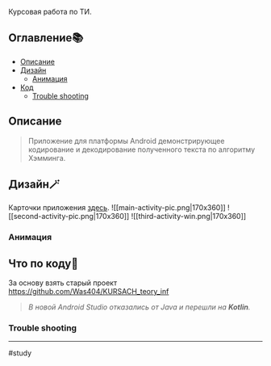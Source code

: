 Курсовая работа по ТИ.
## Оглавление📚
- [Описание](#Описание)
- [Дизайн](#Дизайн🪄)
	- [Анимация](#Анимация)
- [Код](#Что\по\коду🚬)
	- [Trouble shooting](#Trouble\shooting)


## Описание
>Приложение для платформы Android демонстрирующее кодирование и декодирование полученного текста по алгоритму Хэмминга.

## Дизайн🪄
Карточки приложения [здесь](https://www.figma.com/file/CVr4CacxrrJ06sEp7vFu0u/App-Hemming?type=design&node-id=0%3A1&mode=design&t=XgtPOCS1CZvCzrKH-1).
![[main-activity-pic.png|170x360]] ![[second-activity-pic.png|170x360]] ![[third-activity-win.png|170x360]]

### Анимация
## Что по коду🚬
За основу взять старый проект https://github.com/Was404/KURSACH_teory_inf
> *В новой Android Studio отказались от Java и перешли на **Kotlin**.*
### Trouble shooting



---
#study 